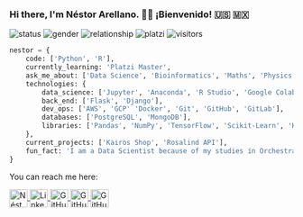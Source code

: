 ### Hi there, I'm Néstor Arellano. 👋:smiley: ¡Bienvenido! :us: :mexico:

![status](https://img.shields.io/badge/Status-Up-brightgreen) ![gender](https://img.shields.io/badge/Gender-%F0%9F%A4%B5-lightgrey) ![relationship](https://img.shields.io/badge/Relationship-Single-blue) ![platzi](https://img.shields.io/badge/Platzi-Data_Science-brightgreen) ![visitors](https://visitor-badge.laobi.icu/badge?page_id=https://github.com/Asoretzu/)

```python
nestor = {
    code: ['Python', 'R'],
    currently_learning: 'Platzi Master',
    ask_me_about: ['Data Science', 'Bioinformatics', 'Maths', 'Physics'],
    technologies: {
        data_science: ['Jupyter', 'Anaconda', 'R Studio', 'Google Colab'],
        back_end: ['Flask', 'Django'],
        dev_ops: ['AWS', 'GCP' 'Docker', 'Git', 'GitHub', 'GitLab'],
        databases: ['PostgreSQL', 'MongoDB'],
        libraries: ['Pandas', 'NumPy', 'TensorFlow', 'Scikit-Learn', 'Keras', 'Requests', 'XPath'],
    },
    current_projects: ['Kairos Shop', 'Rosalind API'],
    fun_fact: 'I am a Data Scientist because of my studies in Orchestral Conducting. Ask me why.'
}
```
  
You can reach me here:

<a href="https://twitter.com/asoretzu">
  <img align="center" alt="Néstor Arellano | Twitter" width="32px" src="https://cdn.jsdelivr.net/npm/simple-icons@v3/icons/twitter.svg" />
</a>

<a href="https://www.linkedin.com/in/asoretzu">
  <img align="center" alt="Linkedin" width="32px" src="https://cdn.jsdelivr.net/npm/simple-icons@v3/icons/linkedin.svg" />
</a>

<a href="https://github.com/asoretzu/">
  <img align="center" alt="GitHub" width="32px" src="https://cdn.jsdelivr.net/npm/simple-icons@3.2.0/icons/github.svg" />
</a>

<a href="https://dev.to/asoretzu">
  <img align="center" alt="GitHub" width="32px" src="https://cdn.jsdelivr.net/npm/simple-icons@3.2.0/icons/dev-dot-to.svg" />
</a>

<a href="https://gitlab.com/asoretzu">
  <img align="center" alt="GitHub" width="32px" src="https://cdn.jsdelivr.net/npm/simple-icons@3.2.0/icons/gitlab.svg" />
</a>

<!--
**Asoretzu/asoretzu** is a ✨ _special_ ✨ repository because its `README.md` (this file) appears on your GitHub profile.

![](https://visitor-badge.glitch.me/badge?page_id=github.com/asoretzu)

-->
